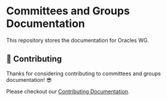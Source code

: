 # Committees and Groups Documentation

This repository stores the documentation for Oracles WG.

## 🤝 Contributing

Thanks for considering contributing to committees and groups documentation! 😎

Please checkout our [Contributing Documentation](./CONTRIBUTING.md).
